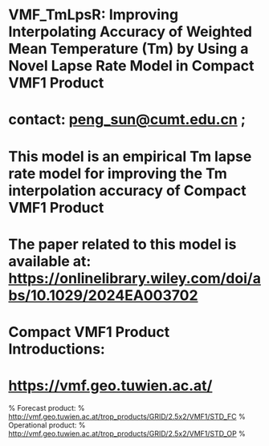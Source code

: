 # VMF_TmLpsR: Improving Interpolating Accuracy of Weighted Mean Temperature (Tm) by Using a Novel Lapse Rate Model in Compact VMF1 Product
# contact: peng_sun@cumt.edu.cn ;
# This model is an empirical Tm lapse rate model for improving the Tm interpolation accuracy of Compact VMF1 Product
# The paper related to this model is available at: https://onlinelibrary.wiley.com/doi/abs/10.1029/2024EA003702
# Compact VMF1 Product Introductions: 
# https://vmf.geo.tuwien.ac.at/
% Forecast product:
%   http://vmf.geo.tuwien.ac.at/trop_products/GRID/2.5x2/VMF1/STD_FC
% Operational product:
%   http://vmf.geo.tuwien.ac.at/trop_products/GRID/2.5x2/VMF1/STD_OP
%

